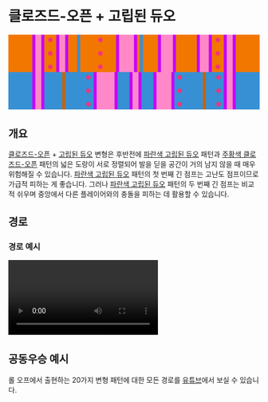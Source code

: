 # 클로즈드-오픈 + 고립된 듀오

![클로즈드-오픈 + 고립된 듀오](../images/variations/closed-open-isolated-duo.jpg)

## 개요

[클로즈드-오픈](../rolls/closed-open-open-closed.md#주황색-롤) + [고립된 듀오](../rolls/isolated-duo.md#파란색-롤) 변형은 후반전에 [파란색 고립된 듀오](../rolls/isolated-duo.md#파란색-롤) 패턴과 [주황색 클로즈드-오픈](../rolls/closed-open-open-closed.md#주황색-롤) 패턴의 넓은 도랑이 서로 정렬되어 발을 딛을 공간이 거의 남지 않을 때 매우 위험해질 수 있습니다. [파란색 고립된 듀오](../rolls/isolated-duo.md#파란색-롤) 패턴의 첫 번째 긴 점프는 고난도 점프이므로 가급적 피하는 게 좋습니다. 그러나 [파란색 고립된 듀오](../rolls/isolated-duo.md#파란색-롤) 패턴의 두 번째 긴 점프는 비교적 쉬우며 중앙에서 다른 플레이어와의 충돌을 피하는 데 활용할 수 있습니다.

## 경로

### 경로 예시

<video controls>
  <source src="../../images/variations/closed-open-isolated-duo-standard-path.mp4" type="video/mp4">
</video>

## 공동우승 예시

롤 오프에서 출현하는 20가지 변형 패턴에 대한 모든 경로를 [유튜브](https://www.youtube.com/playlist?list=PLG_QNSp9ZgJLWYSNl4vY26VJCZeOQHO1F)에서 보실 수 있습니다.
